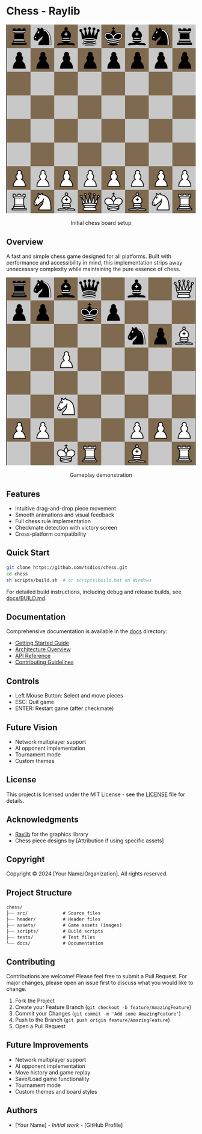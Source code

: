 # Chess - Raylib

<div align="center">
    <img src="docs/images/image1.png" alt="Chess Board" width="600"/>
    <p>Initial chess board setup</p>
</div>

## Overview

A fast and simple chess game designed for all platforms. Built with performance and accessibility in mind, this implementation strips away unnecessary complexity while maintaining the pure essence of chess.

<div align="center">
    <img src="docs/images/image2.png" alt="Gameplay" width="600"/>
    <p>Gameplay demonstration</p>
</div>

## Features
- Intuitive drag-and-drop piece movement
- Smooth animations and visual feedback
- Full chess rule implementation
- Checkmate detection with victory screen
- Cross-platform compatibility

## Quick Start
```bash
git clone https://github.com/tsdios/chess.git
cd chess
sh scripts/build.sh  # or scripts\build.bat on Windows
```

For detailed build instructions, including debug and release builds, see [docs/BUILD.md](docs/BUILD.md).

## Documentation
Comprehensive documentation is available in the [docs](docs/README.md) directory:
- [Getting Started Guide](docs/GETTING_STARTED.md)
- [Architecture Overview](docs/ARCHITECTURE.md)
- [API Reference](docs/API.md)
- [Contributing Guidelines](docs/CONTRIBUTING.md)

## Controls
- Left Mouse Button: Select and move pieces
- ESC: Quit game
- ENTER: Restart game (after checkmate)

## Future Vision
- Network multiplayer support
- AI opponent implementation
- Tournament mode
- Custom themes

## License
This project is licensed under the MIT License - see the [LICENSE](LICENSE) file for details.

## Acknowledgments
- [Raylib](https://www.raylib.com/) for the graphics library
- Chess piece designs by [Attribution if using specific assets]

## Copyright
Copyright © 2024 [Your Name/Organization]. All rights reserved.

## Project Structure
```
chess/
├── src/             # Source files
├── header/          # Header files
├── assets/          # Game assets (images)
├── scripts/         # Build scripts
├── tests/           # Test files
└── docs/            # Documentation
```

## Contributing
Contributions are welcome! Please feel free to submit a Pull Request. For major changes, please open an issue first to discuss what you would like to change.

1. Fork the Project
2. Create your Feature Branch (`git checkout -b feature/AmazingFeature`)
3. Commit your Changes (`git commit -m 'Add some AmazingFeature'`)
4. Push to the Branch (`git push origin feature/AmazingFeature`)
5. Open a Pull Request

## Future Improvements
- Network multiplayer support
- AI opponent implementation
- Move history and game replay
- Save/Load game functionality
- Tournament mode
- Custom themes and board styles

## Authors
- [Your Name] - *Initial work* - [GitHub Profile]

